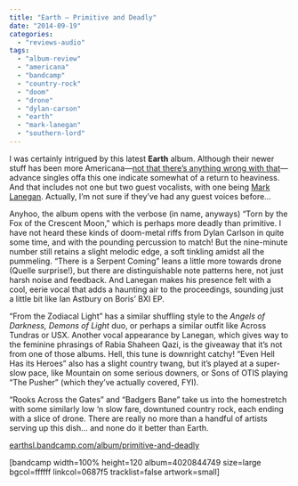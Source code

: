 ```yaml
---
title: "Earth – Primitive and Deadly"
date: "2014-09-19"
categories: 
  - "reviews-audio"
tags: 
  - "album-review"
  - "americana"
  - "bandcamp"
  - "country-rock"
  - "doom"
  - "drone"
  - "dylan-carson"
  - "earth"
  - "mark-lanegan"
  - "southern-lord"
---
```


I was certainly intrigued by this latest **Earth** album. Although their newer stuff has been more Americana—[not that there’s anything wrong with that](https://hellbound.ca/2010/12/earth-angels-of-darkness-demons-of-light-1/)—advance singles offa this one indicate somewhat of a return to heaviness. And that includes not one but two guest vocalists, with one being [Mark Lanegan](http://marklanegan.com/). Actually, I’m not sure if they’ve had any guest voices before…

Anyhoo, the album opens with the verbose (in name, anyways) “Torn by the Fox of the Crescent Moon,” which is perhaps more deadly than primitive. I have not heard these kinds of doom-metal riffs from Dylan Carlson in quite some time, and with the pounding percussion to match! But the nine-minute number still retains a slight melodic edge, a soft tinkling amidst all the pummeling. “There is a Serpent Coming” leans a little more towards drone (Quelle surprise!), but there are distinguishable note patterns here, not just harsh noise and feedback. And Lanegan makes his presence felt with a cool, eerie vocal that adds a haunting air to the proceedings, sounding just a little bit like Ian Astbury on Boris’ BXI EP.

“From the Zodiacal Light” has a similar shuffling style to the _Angels of Darkness, Demons of Light_ duo, or perhaps a similar outfit like Across Tundras or USX. Another vocal appearance by Lanegan, which gives way to the feminine phrasings of Rabia Shaheen Qazi, is the giveaway that it’s not from one of those albums. Hell, this tune is downright catchy! “Even Hell Has its Heroes” also has a slight country twang, but it’s played at a super-slow pace, like Mountain on some serious downers, or Sons of OTIS playing “The Pusher” (which they’ve actually covered, FYI).

“Rooks Across the Gates” and “Badgers Bane” take us into the homestretch with some similarly low ‘n slow fare, downtuned country rock, each ending with a slice of drone. There are really no more than a handful of artists serving up this dish… and none do it better than Earth.

[earthsl.bandcamp.com/album/primitive-and-deadly](https://earthsl.bandcamp.com/album/primitive-and-deadly)

\[bandcamp width=100% height=120 album=4020844749 size=large bgcol=ffffff linkcol=0687f5 tracklist=false artwork=small\]

